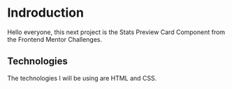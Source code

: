 # Indroduction
Hello everyone, this next project is the Stats Preview Card Component from the Frontend Mentor Challenges.

## Technologies
The technologies I will be using are HTML and CSS.